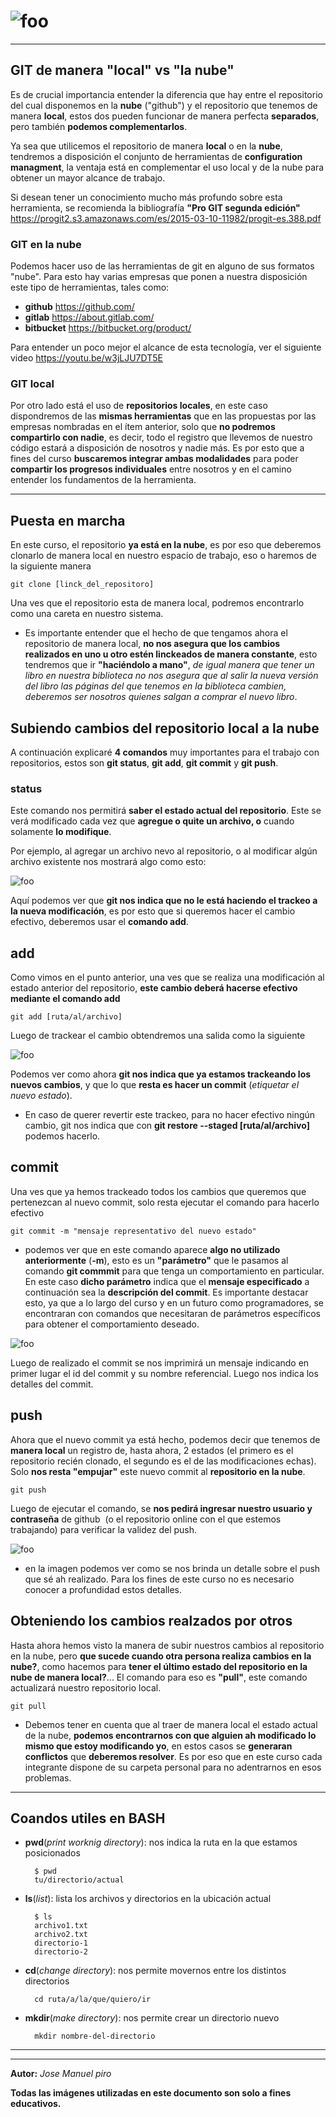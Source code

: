 # ![foo](/images/git.png "title")

---

## GIT de manera "local" vs "la nube"

Es de crucial importancia entender la diferencia que hay entre el repositorio del cual disponemos en la **nube** ("github") y el repositorio que tenemos de manera **local**, estos dos pueden funcionar de manera perfecta **separados**, pero también **podemos complementarlos**.

Ya sea que utilicemos el repositorio de manera **local** o en la **nube**, tendremos a disposición el conjunto de herramientas de **configuration managment**, la ventaja está en complementar el uso local y de la nube para obtener un mayor alcance de trabajo.

Si desean tener un conocimiento mucho más profundo sobre esta herramienta, se recomienda la bibliografía **"Pro GIT segunda edición"** <https://progit2.s3.amazonaws.com/es/2015-03-10-11982/progit-es.388.pdf>

### GIT en la nube

Podemos hacer uso de las herramientas de git en alguno de sus formatos "nube". Para esto hay varias empresas que ponen a nuestra disposición este tipo de herramientas, tales como:

- **github** <https://github.com/>
- **gitlab** <https://about.gitlab.com/>
- **bitbucket** <https://bitbucket.org/product/>

Para entender un poco mejor el alcance de esta tecnología, ver el siguiente video <https://youtu.be/w3jLJU7DT5E>

### GIT local

Por otro lado está el uso de **repositorios locales**, en este caso dispondremos de las **mismas herramientas** que en las propuestas por las empresas nombradas en el ítem anterior, solo que **no podremos compartirlo con nadie**, es decir, todo el registro que llevemos de nuestro código estará a disposición de nosotros y nadie más. Es por esto que a fines del curso **buscaremos integrar ambas modalidades** para poder **compartir los progresos individuales** entre nosotros y en el camino entender los fundamentos de la herramienta.

---

## Puesta en marcha

En este curso, el repositorio **ya está en la nube**, es por eso que deberemos clonarlo de manera local en nuestro espacio de trabajo, eso o haremos de la siguiente manera

    git clone [linck_del_repositoro]

Una ves que el repositorio esta de manera local, podremos encontrarlo como una careta en nuestro sistema.

- Es importante entender que el hecho de que tengamos ahora el repositorio de manera local, **no nos asegura que los cambios realizados en uno u otro estén linckeados de manera constante**, esto tendremos que ir **"haciéndolo a mano"**, *de igual manera que tener un libro en nuestra biblioteca no nos asegura que al salir la nueva versión del libro las páginas del que tenemos en la biblioteca cambien, deberemos ser nosotros quienes salgan a comprar el nuevo libro*.

## Subiendo cambios del repositorio local a la nube

A continuación explicaré **4 comandos** muy importantes para el trabajo con repositorios, estos son **git status**, **git add**, **git commit** y **git push**.

### status

Este comando nos permitirá **saber el estado actual del repositorio**. Este se verá modificado cada vez que **agregue o quite un archivo, o** cuando solamente **lo modifique**.

Por ejemplo, al agregar un archivo nevo al repositorio, o al modificar algún archivo existente nos mostrará algo como esto:

![foo](/images/git_status.png "title")

Aquí podemos ver que **git nos indica que no le está haciendo el trackeo a la nueva modificación**, es por esto que si queremos hacer el cambio efectivo, deberemos usar el **comando add**.

## add

Como vimos en el punto anterior, una ves que se realiza una modificación al estado anterior del repositorio, **este cambio deberá hacerse efectivo mediante el comando add**

    git add [ruta/al/archivo]

Luego de trackear el cambio obtendremos una salida como la siguiente

![foo](/images/gitadd.png "title")

Podemos ver como ahora **git nos indica que ya estamos trackeando los nuevos cambios**, y que lo que **resta es hacer un commit** (*etiquetar el nuevo estado*).

- En caso de querer revertir este trackeo, para no hacer efectivo ningún cambio, git nos indica que con **git restore --staged [ruta/al/archivo]** podemos hacerlo.

## commit

Una ves que ya hemos trackeado todos los cambios que queremos que pertenezcan al nuevo commit, solo resta ejecutar el comando para hacerlo efectivo

    git commit -m "mensaje representativo del nuevo estado"

- podemos ver que en este comando aparece **algo no utilizado anteriormente** (**-m**), esto es un **"parámetro"** que le pasamos al comando **git commmit** para que tenga un comportamiento en particular. En este caso **dicho parámetro** indica que el **mensaje especificado** a continuación sea la **descripción del commit**. Es importante destacar esto, ya que a lo largo del curso y en un futuro como programadores, se encontraran con comandos que necesitaran de parámetros específicos para obtener el comportamiento deseado.

![foo](/images/git-commit.png "title")

Luego de realizado el commit se nos imprimirá un mensaje indicando en primer lugar el id del commit y su nombre referencial. Luego nos indica los detalles del commit.

## push

Ahora que el nuevo commit ya está hecho, podemos decir que tenemos de **manera local** un registro de, hasta ahora, 2 estados (el primero es el repositorio recién clonado, el segundo es el de las modificaciones echas). Solo **nos resta "empujar"** este nuevo commit al **repositorio en la nube**.

    git push

Luego de ejecutar el comando, se **nos pedirá ingresar nuestro usuario y contraseña** de github  (o el repositorio online con el que estemos trabajando) para verificar la validez del push.

![foo](/images/git-push.png "title")

- en la imagen podemos ver como se nos brinda un detalle sobre el push que sé ah realizado. Para los fines de este curso no es necesario conocer a profundidad estos detalles.

## Obteniendo los cambios realzados por otros

Hasta ahora hemos visto la manera de subir nuestros cambios al repositorio en la nube, pero **que sucede cuando otra persona realiza cambios en la nube?**, como hacemos para **tener el último estado del repositorio en la nube de manera local?**... El comando para eso es **"pull"**, este comando actualizará nuestro repositorio local.

    git pull

- Debemos tener en cuenta que al traer de manera local el estado actual de la nube, **podemos encontrarnos con que alguien ah modificado lo mismo que estoy modificando yo**, en estos casos se **generaran conflictos** que **deberemos resolver**. Es por eso que en este curso cada integrante dispone de su carpeta personal para no adentrarnos en esos problemas.

---

## Coandos utiles en BASH

- **pwd**(*print worknig directory*): nos indica la ruta en la que estamos posicionados

        $ pwd
        tu/directorio/actual

- **ls**(*list*): lista los archivos y directorios en la ubicación actual

        $ ls
        archivo1.txt
        archivo2.txt
        directorio-1
        directorio-2

- **cd**(*change directory*): nos permite movernos entre los distintos directorios

        cd ruta/a/la/que/quiero/ir

- **mkdir**(*make directory*): nos permite crear un directorio nuevo

        mkdir nombre-del-directorio

---
---
**Autor:** *Jose Manuel piro*

**Todas las imágenes utilizadas en este documento son solo a fines educativos.**

